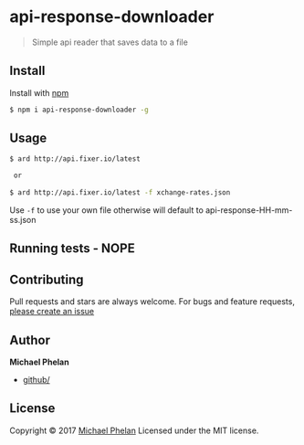 # api-response-downloader

> Simple api reader that saves data to a file

## Install

Install with [npm](https://www.npmjs.com/)

```sh
$ npm i api-response-downloader -g
```

## Usage

```sh
$ ard http://api.fixer.io/latest

 or 
 
$ ard http://api.fixer.io/latest -f xchange-rates.json
```

Use `-f` to use your own file otherwise will default to api-response-HH-mm-ss.json

## Running tests - NOPE

## Contributing

Pull requests and stars are always welcome. For bugs and feature requests, [please create an issue](https://github.com/phelanma/api-response-downloader/issues)

## Author

**Michael Phelan**

* [github/](https://github.com/phelanma/)

## License

Copyright © 2017 [Michael Phelan](https://github.com/phelanma/)
Licensed under the MIT license.

